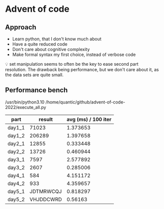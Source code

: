 # Advent of code

## Approach

* Learn python, that I don't know much about
* Have a quite reduced code
* Don't care about cognitive complexity
* Make formal syntax my first choice, instead of verbose code

:bulb: set manipulation seems to often be the key to ease second part resolution.
The drawback being performance, but we don't care about it, as the data sets are quite small.

## Performance bench

/usr/bin/python3.10 /home/quantic/github/advent-of-code-2022/execute_all.py 

|    part    |     result |  avg (ms) / 100 iter |
| ---------- | ---------- | -------------------- |
|   day1_1   |      71023 |             1.373653 |
|   day1_2   |     206289 |             1.397658 |
|   day2_1   |      12855 |             0.333448 |
|   day2_2   |      13726 |             0.460944 |
|   day3_1   |       7597 |             2.577892 |
|   day3_2   |       2607 |             0.285006 |
|   day4_1   |        584 |             4.151172 |
|   day4_2   |        933 |             4.359657 |
|   day5_1   |  JDTMRWCQJ |             0.818297 |
|   day5_2   |  VHJDDCWRD |              0.56163 |
